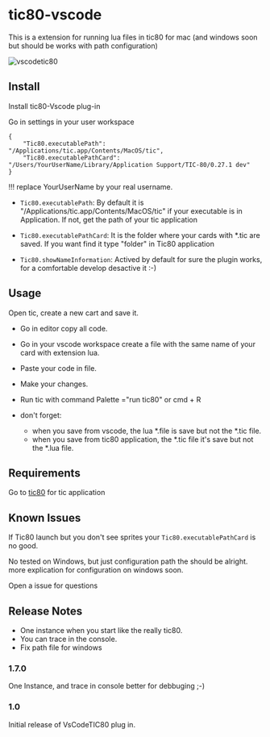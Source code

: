 # tic80-vscode 

This is a extension for running lua files in tic80  for mac (and windows soon but should be works with path configuration)


![vscodetic80](images/vscodetic80170.gif)

## Install

Install tic80-Vscode plug-in

Go in settings
in your user workspace
````
{
    "Tic80.executablePath": "/Applications/tic.app/Contents/MacOS/tic",
    "Tic80.executablePathCard": "/Users/YourUserName/Library/Application Support/TIC-80/0.27.1 dev"
}
````
!!! replace YourUserName by your real username.

* `Tic80.executablePath`: By default it is  "/Applications/tic.app/Contents/MacOS/tic"
if your executable is in Application. If not, get the path of your tic application

* `Tic80.executablePathCard`:
It is the folder where your cards with *.tic are  saved. If you want find it type "folder" in Tic80 application

* `Tic80.showNameInformation`: Actived by default for sure the plugin works, for a comfortable develop desactive it :-)

## Usage

Open tic, create a new cart and save it.
- Go in editor copy all code.
- Go in your vscode workspace create a file with the same name of your card with extension lua.
- Paste your code in file.
- Make your changes.
- Run tic with command Palette ="run tic80" or  cmd + R  

- don't forget:
     - when you save from vscode, the lua *.file is save but not the *.tic file.
     - when you save from tic80 application, the *.tic file it's save but not the *.lua file.   

## Requirements

Go to [tic80](https://tic.computer/) for tic application

## Known Issues

If Tic80 launch but you don't see sprites your `Tic80.executablePathCard` is no good.

No tested on Windows, but just configuration path the should be alright. 
more explication for configuration on windows soon.

Open a issue for questions


## Release Notes

- One instance when you start like the really tic80.
- You can trace in the console.
- Fix path file for windows

### 1.7.0
One Instance, and trace in console better for debbuging ;-)


### 1.0

Initial release of VsCodeTIC80 plug in.